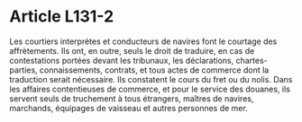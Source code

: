 # Article L131-2

Les courtiers interprètes et conducteurs de navires font le courtage des affrètements. Ils ont, en outre, seuls le droit de traduire, en cas de contestations portées devant les tribunaux, les déclarations, chartes-parties, connaissements, contrats, et tous actes de commerce dont la traduction serait nécessaire. Ils constatent le cours du fret ou du nolis.   Dans les affaires contentieuses de commerce, et pour le service des douanes, ils servent seuls de truchement à tous étrangers, maîtres de navires, marchands, équipages de vaisseau et autres personnes de mer.